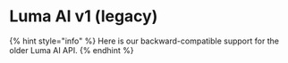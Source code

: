 # Luma AI v1 (legacy)

{% hint style="info" %}
Here is our backward-compatible support for the older Luma AI API.
{% endhint %}

